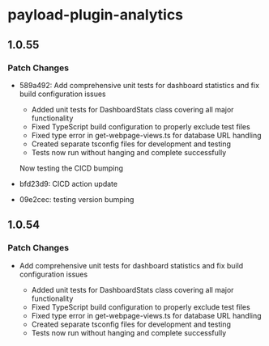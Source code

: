 # payload-plugin-analytics

## 1.0.55

### Patch Changes

- 589a492: Add comprehensive unit tests for dashboard statistics and fix build configuration issues

  - Added unit tests for DashboardStats class covering all major functionality
  - Fixed TypeScript build configuration to properly exclude test files
  - Fixed type error in get-webpage-views.ts for database URL handling
  - Created separate tsconfig files for development and testing
  - Tests now run without hanging and complete successfully

  Now testing the CICD bumping

- bfd23d9: CICD action update
- 09e2cec: testing version bumping

## 1.0.54

### Patch Changes

- Add comprehensive unit tests for dashboard statistics and fix build configuration issues

  - Added unit tests for DashboardStats class covering all major functionality
  - Fixed TypeScript build configuration to properly exclude test files
  - Fixed type error in get-webpage-views.ts for database URL handling
  - Created separate tsconfig files for development and testing
  - Tests now run without hanging and complete successfully
